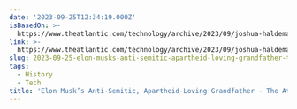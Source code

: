 ```yaml
---
date: '2023-09-25T12:34:19.000Z'
isBasedOn: >-
  https://www.theatlantic.com/technology/archive/2023/09/joshua-haldeman-elon-musk-grandfather-apartheid-antisemitism/675396/
link: >-
  https://www.theatlantic.com/technology/archive/2023/09/joshua-haldeman-elon-musk-grandfather-apartheid-antisemitism/675396/
slug: 2023-09-25-elon-musks-anti-semitic-apartheid-loving-grandfather-the-atlantic
tags:
  - History
  - Tech
title: 'Elon Musk’s Anti-Semitic, Apartheid-Loving Grandfather - The Atlantic'
---
```



